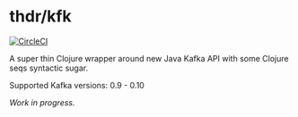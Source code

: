 # thdr/kfk
[![CircleCI](https://circleci.com/gh/konukhov/kfk.svg?style=shield)](https://circleci.com/gh/konukhov/kfk)

A super thin Clojure wrapper around new Java Kafka API with some Clojure seqs syntactic sugar.

Supported Kafka versions: 0.9 - 0.10

_Work in progress._
